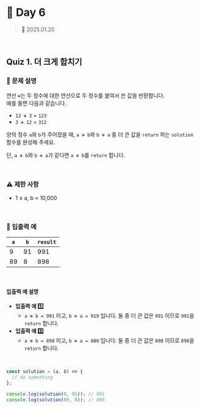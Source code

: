 # 🌻 Day 6

> 📅 2025.01.20

<br>

## Quiz 1. 더 크게 합치기

### 📍 문제 설명

연산 `⊕`는 두 정수에 대한 연산으로 두 정수를 붙여서 쓴 값을 반환합니다.  
예를 들면 다음과 같습니다.

- `12 ⊕ 3` = `123`
- `3 ⊕ 12` = `312`

양의 정수 `a`와 `b`가 주어졌을 때, `a ⊕ b`와 `b ⊕ a` 중 더 큰 값을 `return` 하는 `solution` 함수를 완성해 주세요.

단, `a ⊕ b`와 `b ⊕ a`가 같다면 `a ⊕ b`를 `return` 합니다.

<br>

### ⚠️ 제한 사항

- 1 ≤ a, b < 10,000

<br>

### 👀 입출력 예

| `a` | `b` | `result` |
| --- | --- | -------- |
| 9   | 91  | 991      |
| 89  | 8   | 898      |

<br>

#### 입출력 예 설명

- **입출력 예 1️⃣**
  - `a ⊕ b = 991` 이고, `b ⊕ a = 919` 입니다.
    둘 중 더 큰 값은 `991` 이므로 `991`을 `return` 합니다.
- **입출력 예 2️⃣**
  - `a ⊕ b = 898` 이고, `b ⊕ a = 889` 입니다.
    둘 중 더 큰 값은 `898` 이므로 `898`을 `return` 합니다.

<br>

```javascript
const solution = (a, b) => {
  // do something
};

console.log(solution(9, 91)); // 991
console.log(solution(89, 8)); // 898
```
